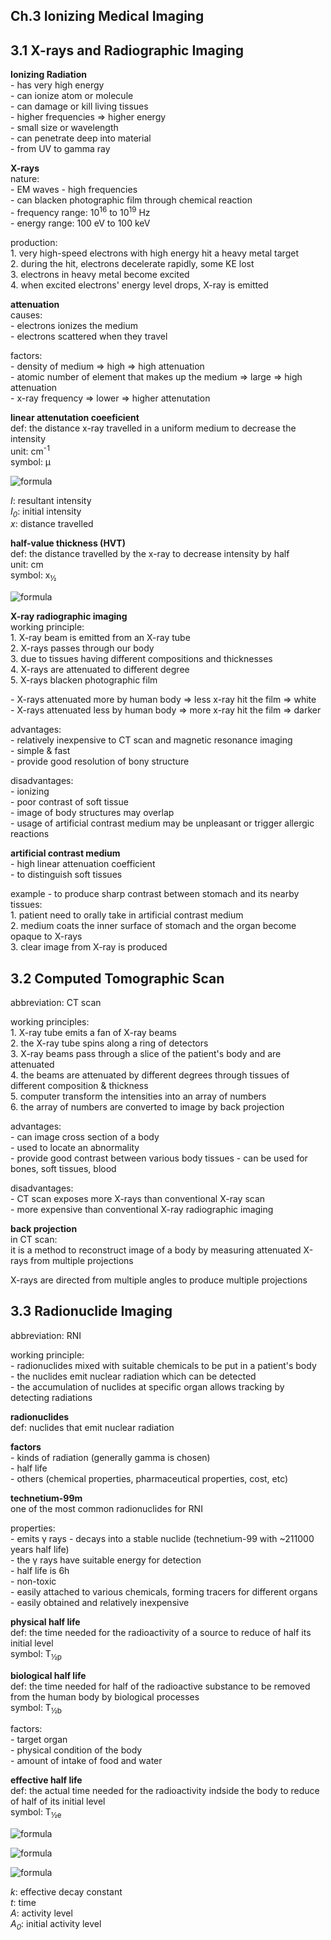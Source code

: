 ## Ch.3 Ionizing Medical Imaging

## 3.1 X-rays and Radiographic Imaging

**Ionizing Radiation**  
\- has very high energy  
\- can ionize atom or molecule  
\- can damage or kill living tissues  
\- higher frequencies => higher energy  
\- small size or wavelength  
\- can penetrate deep into material  
\- from UV to gamma ray  

**X-rays**  
nature:  
\- EM waves
\- high frequencies  
\- can blacken photographic film through chemical reaction  
\- frequency range: 10<sup>16</sup> to 10<sup>19</sup> Hz  
\- energy range: 100 eV to 100 keV  

production:  
1\. very high-speed electrons with high energy hit a heavy metal target  
2\. during the hit, electrons decelerate rapidly, some KE lost  
3\. electrons in heavy metal become excited  
4\. when excited electrons' energy level drops, X-ray is emitted  

**attenuation**  
causes:  
\- electrons ionizes the medium  
\- electrons scattered when they travel  

factors:  
\- density of medium => high => high attenuation  
\- atomic number of element that makes up the medium => large => high attenuation  
\- x-ray frequency => lower => higher attenutation  

**linear attenutation coeeficient**  
def: the distance x-ray travelled in a uniform medium to decrease the intensity  
unit: cm<sup>-1</sup>  
symbol: μ

![formula](https://render.githubusercontent.com/render/math?math=\LARGE\\\I=I_{0}\cdot\\\e^{\mu\\\x})  

*I*: resultant intensity  
*I<sub>0</sub>*: initial intensity  
*x*: distance travelled  

**half-value thickness (HVT)**  
def: the distance travelled by the x-ray to decrease intensity by half  
unit: cm  
symbol: x<sub>½</sub>  

![formula](https://render.githubusercontent.com/render/math?math=\LARGE\\\x_{{}^1/_{2}}=\frac{\ln2}{\mu})  

**X-ray radiographic imaging**  
working principle:  
1\. X-ray beam is emitted from an X-ray tube  
2\. X-rays passes through our body  
3\. due to tissues having different compositions and thicknesses  
4\. X-rays are attenuated to different degree  
5\. X-rays blacken photographic film  

\- X-rays attenuated more by human body => less x-ray hit the film => white  
\- X-rays attenuated less by human body => more x-ray hit the film => darker  

advantages:  
\- relatively inexpensive to CT scan and magnetic resonance imaging  
\- simple & fast  
\- provide good resolution of bony structure  

disadvantages:  
\- ionizing  
\- poor contrast of soft tissue  
\- image of body structures may overlap  
\- usage of artificial contrast medium may be unpleasant or trigger allergic reactions

**artificial contrast medium**  
\- high linear attenuation coefficient  
\- to distinguish soft tissues  

example - to produce sharp contrast between stomach and its nearby tissues:  
1\. patient need to orally take in artificial contrast medium  
2\. medium coats the inner surface of stomach and the organ become opaque to X-rays  
3\. clear image from X-ray is produced  

## 3.2 Computed Tomographic Scan  
abbreviation: CT scan  

working principles:  
1\. X-ray tube emits a fan of X-ray beams  
2\. the X-ray tube spins along a ring of detectors  
3\. X-ray beams pass through a slice of the patient's body and are attenuated  
4\. the beams are attenuated by different degrees through tissues of different composition & thickness  
5\. computer transform the intensities into an array of numbers  
6\. the array of numbers are converted to image by back projection  

advantages:  
\- can image cross section of a body  
\- used to locate an abnormality  
\- provide good contrast between various body tissues - can be used for bones, soft tissues, blood  

disadvantages:  
\- CT scan exposes more X-rays than conventional X-ray scan  
\- more expensive than conventional X-ray radiographic imaging  


**back projection**  
in CT scan:  
it is a method to reconstruct image of a body by measuring attenuated X-rays from multiple projections  

X-rays are directed from multiple angles to produce multiple projections  

## 3.3 Radionuclide Imaging  
abbreviation: RNI  

working principle:  
\- radionuclides mixed with suitable chemicals to be put in a patient's body  
\- the nuclides emit nuclear radiation which can be detected  
\- the accumulation of nuclides at specific organ allows tracking by detecting radiations  

**radionuclides**  
def: nuclides that emit nuclear radiation  

**factors**  
\- kinds of radiation (generally gamma is chosen)  
\- half life  
\- others (chemical properties, pharmaceutical properties, cost, etc)  

**technetium-99m**  
one of the most common radionuclides for RNI  

properties:  
\- emits γ rays
\- decays into a stable nuclide (technetium-99 with ~211000 years half life)  
\- the γ rays have suitable energy for detection  
\- half life is 6h  
\- non-toxic  
\- easily attached to various chemicals, forming tracers for different organs  
\- easily obtained and relatively inexpensive  

**physical half life**  
def: the time needed for the radioactivity of a source to reduce of half its initial level  
symbol: T<sub>½p</sub>  

**biological half life**  
def: the time needed for half of the radioactive substance to be removed from the human body by biological processes  
symbol: T<sub>½b</sub>

factors:  
\- target organ  
\- physical condition of the body  
\- amount of intake of food and water

**effective half life**  
def: the actual time needed for the radioactivity indside the body to reduce of half of its initial level  
symbol: T<sub>½e</sub>  

![formula](https://render.githubusercontent.com/render/math?math=\LARGE\frac{1}{T_{{}^1/_{2}\e}}=\frac{1}{T_{{}^1/_{2}\p}}%2b\frac{1}{T_{{}^1/_{2}\b}})  

![formula](https://render.githubusercontent.com/render/math?math=\LARGE\\\k=\frac{ln2}{T_{{}^1/_{2}\e}})  

![formula](https://render.githubusercontent.com/render/math?math=\LARGE\\\A=A_0e^{-kt})  

*k*: effective decay constant  
*t*: time  
*A*: activity level  
*A<sub>0</sub>*: initial activity level